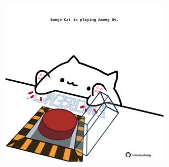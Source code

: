 <!-- built at 25/09/2025, 12:00:32 UTC -->
<p align="center">
  <img width="500" height="500" src="./ReadmeImage.svg">
</p>

